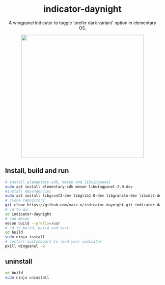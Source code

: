 <h1 align="center">indicator-daynight</h1>

<p align="center">A wingpanel indicator to toggle 'prefer dark variant' option in elementary OS.</p>

<p align="center"><img src="https://raw.githubusercontent.com/maze-n/indicator-daynight/master/screenshots/screenshot.png" width="400">
</p>

## Install, build and run

```bash
# install elementary-sdk, meson and libwingpanel
sudo apt install elementary-sdk meson libwingpanel-2.0-dev
#install dependencies
sudo apt install libgconf2-dev libglib2.0-dev libgranite-dev libxml2-dev
# clone repository
git clone https://github.com/maze-n/indicator-daynight.git indicator-daynight
# cd to dir
cd indicator-daynight
# run meson
meson build --prefix=/usr
# cd to build, build and test
cd build
sudo ninja install
# restart switchboard to load your indicator
pkill wingpanel -9
```

## uninstall

```bash
cd build
sudo ninja uninstall
```